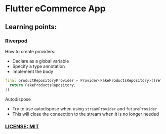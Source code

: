 # Flutter eCommerce App

## Learning points:

### Riverpod
How to create providers:

- Declare as a global variable
- Specify a type annotation
- Implement the body

``` Dart
final productRepositoryProvider = Provider<FakeProductsRepository>((ref) {
  return FakeProductsRepository;
})
```

Autodispose
- Try to use autodispose when using `streamProvider` and `futureProvider`
- This will close the coneection to the stream when it is no longer needed


### [LICENSE: MIT](../LICENSE.md)
